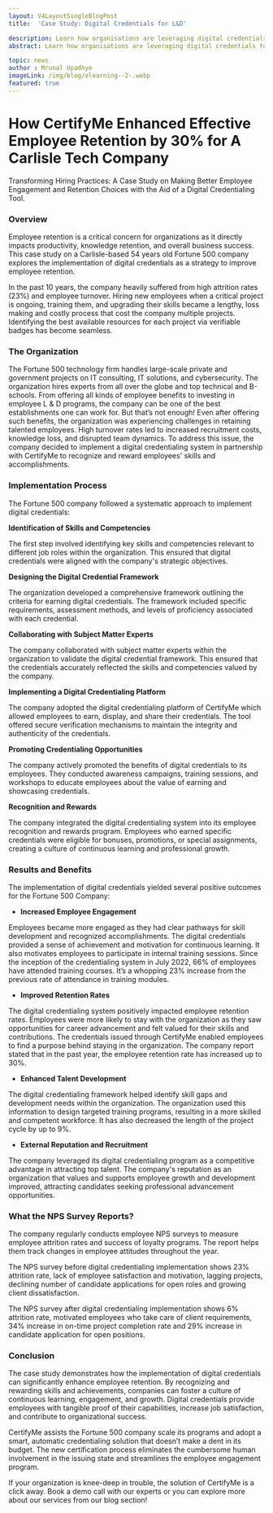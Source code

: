 ```yaml
---
layout: V4LayoutSingleBlogPost
title:  'Case Study: Digital Credentials for L&D'

description: Learn how organisations are leveraging digital credentials to enhance employee engagement and showcase professional achievements. Case study analysis.
abstract: Learn how organisations are leveraging digital credentials to enhance employee engagement and showcase professional achievements. Case study analysis.

topic: news
author : Mrunal Upadhye
imageLink: /img/blog/elearning--2-.webp
featured: true
---
```


# How CertifyMe Enhanced Effective Employee Retention by 30% for A Carlisle Tech Company

Transforming Hiring Practices: A Case Study on Making Better Employee Engagement and Retention Choices with the Aid of a Digital Credentialing Tool.

### Overview

Employee retention is a critical concern for organizations as it directly impacts productivity, knowledge retention, and overall business success. This case study on a Carlisle-based 54 years old Fortune 500 company explores the implementation of digital credentials as a strategy to improve employee retention.

In the past 10 years, the company heavily suffered from high attrition rates (23%) and employee turnover. Hiring new employees when a critical project is ongoing, training them, and upgrading their skills became a lengthy, loss making and costly process that cost the company multiple projects. Identifying the best available resources for each project via verifiable badges has become seamless. 


### The Organization

The Fortune 500 technology firm handles large-scale private and government projects on IT consulting, IT solutions, and cybersecurity. The organization hires experts from all over the globe and top technical and B-schools. From offering all kinds of employee benefits to investing in employee L & D programs, the company can be one of the best establishments one can work for. But that’s not enough! Even after offering such benefits, the organization was experiencing challenges in retaining talented employees. High turnover rates led to increased recruitment costs, knowledge loss, and disrupted team dynamics. To address this issue, the company decided to implement a digital credentialing system in partnership with CertifyMe to recognize and reward employees' skills and accomplishments.


### Implementation Process

The Fortune 500 company followed a systematic approach to implement digital credentials:


**Identification of Skills and Competencies**


The first step involved identifying key skills and competencies relevant to different job roles within the organization. This ensured that digital credentials were aligned with the company's strategic objectives.


**Designing the Digital Credential Framework**


The organization developed a comprehensive framework outlining the criteria for earning digital credentials. The framework included specific requirements, assessment methods, and levels of proficiency associated with each credential.


**Collaborating with Subject Matter Experts**


The company collaborated with subject matter experts within the organization to validate the digital credential framework. This ensured that the credentials accurately reflected the skills and competencies valued by the company.


**Implementing a Digital Credentialing Platform**


The company adopted the digital credentialing platform of CertifyMe which allowed employees to earn, display, and share their credentials. The tool offered secure verification mechanisms to maintain the integrity and authenticity of the credentials.


**Promoting Credentialing Opportunities**


The company actively promoted the benefits of digital credentials to its employees. They conducted awareness campaigns, training sessions, and workshops to educate employees about the value of earning and showcasing credentials.


**Recognition and Rewards**


The company integrated the digital credentialing system into its employee recognition and rewards program. Employees who earned specific credentials were eligible for bonuses, promotions, or special assignments, creating a culture of continuous learning and professional growth.


### Results and Benefits

The implementation of digital credentials yielded several positive outcomes for the Fortune 500 Company:

 

- **Increased Employee Engagement**


Employees became more engaged as they had clear pathways for skill development and recognized accomplishments. The digital credentials provided a sense of achievement and motivation for continuous learning. It also motivates employees to participate in internal training sessions. Since the inception of the credentialing system in July 2022, 66% of employees have attended training courses. It’s a whopping 23% increase from the previous rate of attendance in training modules.  


- **Improved Retention Rates**


The digital credentialing system positively impacted employee retention rates. Employees were more likely to stay with the organization as they saw opportunities for career advancement and felt valued for their skills and contributions. The credentials issued through CertifyMe enabled employees to find a purpose behind staying in the organization. The company report stated that in the past year, the employee retention rate has increased up to 30%. 

 

- **Enhanced Talent Development**


The digital credentialing framework helped identify skill gaps and development needs within the organization. The organization used this information to design targeted training programs, resulting in a more skilled and competent workforce. It has also decreased the length of the project cycle by up to 9%. 

 

- **External Reputation and Recruitment**


The company leveraged its digital credentialing program as a competitive advantage in attracting top talent. The company's reputation as an organization that values and supports employee growth and development improved, attracting candidates seeking professional advancement opportunities.


### What the NPS Survey Reports?

The company regularly conducts employee NPS surveys to measure employee attrition rates and success of loyalty programs. The report helps them track changes in employee attitudes throughout the year.


The NPS survey before digital credentialing implementation shows 23% attrition rate, lack of employee satisfaction and motivation, lagging projects, declining number of candidate applications for open roles and growing client dissatisfaction.  


The NPS survey after digital credentialing implementation shows 6% attrition rate, motivated employees who take care of client requirements, 34% increase in on-time project completion rate and 29% increase in candidate application for open positions. 


### Conclusion

The case study demonstrates how the implementation of digital credentials can significantly enhance employee retention. By recognizing and rewarding skills and achievements, companies can foster a culture of continuous learning, engagement, and growth. Digital credentials provide employees with tangible proof of their capabilities, increase job satisfaction, and contribute to organizational success.


CertifyMe assists the Fortune 500 company scale its programs and adopt a smart, automatic credentialing solution that doesn’t make a dent in its budget. The new certification process eliminates the cumbersome human involvement in the issuing state and streamlines the employee engagement program.


If your organization is knee-deep in trouble, the solution of CertifyMe is a click away. Book a demo call with our experts or you can explore more about our services from our blog section! 